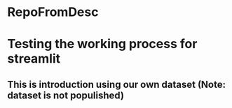 # RepoFromDesc


# Testing the working process for streamlit
## This is introduction using our own dataset (Note: dataset is not populished)

